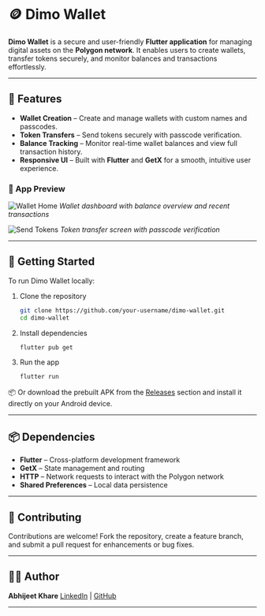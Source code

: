 
# 🪙 Dimo Wallet

**Dimo Wallet** is a secure and user-friendly **Flutter application** for managing digital assets on the **Polygon network**. It enables users to create wallets, transfer tokens securely, and monitor balances and transactions effortlessly.

---

## 🔑 Features

* **Wallet Creation** – Create and manage wallets with custom names and passcodes.
* **Token Transfers** – Send tokens securely with passcode verification.
* **Balance Tracking** – Monitor real-time wallet balances and view full transaction history.
* **Responsive UI** – Built with **Flutter** and **GetX** for a smooth, intuitive user experience.

### 📱 App Preview

![Wallet Home](assets/screenshots/ss1.png)
*Wallet dashboard with balance overview and recent transactions*

![Send Tokens](assets/screenshots/ss2.png)
*Token transfer screen with passcode verification*

---

## 🚀 Getting Started

To run Dimo Wallet locally:

1. Clone the repository

   ```bash
   git clone https://github.com/your-username/dimo-wallet.git
   cd dimo-wallet
   ```
2. Install dependencies

   ```bash
   flutter pub get
   ```
3. Run the app

   ```bash
   flutter run
   ```

📦 Or download the prebuilt APK from the [Releases](https://github.com/your-username/dimo-wallet/releases) section and install it directly on your Android device.

---

## 📦 Dependencies

* **Flutter** – Cross-platform development framework
* **GetX** – State management and routing
* **HTTP** – Network requests to interact with the Polygon network
* **Shared Preferences** – Local data persistence

---

## 🤝 Contributing

Contributions are welcome!
Fork the repository, create a feature branch, and submit a pull request for enhancements or bug fixes.

---

## 👨‍💻 Author

**Abhijeet Khare**
[LinkedIn](https://linkedin.com/in/abhijeet-k) | [GitHub](https://github.com/abhi-codescode)

---
